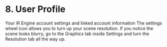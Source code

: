 <!-- import StudioOverview from './_studio_overview.md' -->

# 8. User Profile
Your iR Engine account settings and linked account information
The settings wheel icon allows you to turn up your scene resolution.
If you notice the scene looks blurry, go to the Graphics tab inside Settings and turn the Resolution tab all the way up.

<!-- Missing partial file for tag: StudioOverview -->
